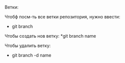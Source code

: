 Ветки:

Чтобф посм-ть все ветки репозитория, нужно ввести:
* git branch

Чтобы создать нов ветку:
*git branch name

Чтобы удалить ветку:

* git branch -d name
